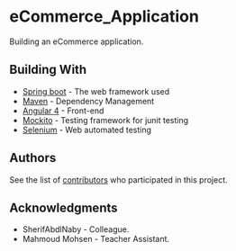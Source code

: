 # eCommerce_Application
Building an eCommerce application.

## Building With

* [Spring boot](https://projects.spring.io/spring-boot/) - The web framework used
* [Maven](https://maven.apache.org/) - Dependency Management
* [Angular 4](https://angular.io/) - Front-end
* [Mockito](http://site.mockito.org/) - Testing framework for junit testing
* [Selenium](https://www.seleniumhq.org/download/) - Web automated testing

## Authors

See the list of [contributors](https://github.com/MustafaSaber/eCommerce_Application/graphs/contributors) who participated in this project.

## Acknowledgments

* SherifAbdlNaby - Colleague.
* Mahmoud Mohsen - Teacher Assistant.
